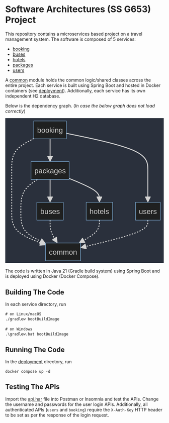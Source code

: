 # Software Architectures (SS G653) Project

This repository contains a microservices based project on a travel management system. The software is composed of 5 
services:
- [booking](./booking)
- [buses](./buses)
- [hotels](./hotels)
- [packages](./packages)
- [users](./users)

A [common](./common) module holds the common logic/shared classes across the entire project. Each service is built 
using Spring Boot and hosted in Docker containers (see [deployment](./deployment)). Additionally, each service has its 
own independent H2 database.

Below is the dependency graph. (_In case the below graph does not load correctly_)

![Module Dependency Graph](./img/modules.png)

The code is written in Java 21 (Gradle build system) using Spring Boot and is deployed using Docker (Docker Compose).

## Building The Code

In each service directory, run

```shell
# on Linux/macOS
./gradlew bootBuildImage

# on Windows
.\gradlew.bat bootBuildImage
```

## Running The Code

In the [deployment](./deployment) directory, run

```shell
docker compose up -d
```

## Testing The APIs

Import the [api.har](./api.har) file into Postman or Insomnia and test the APIs. Change the username and passwords for 
the user login APIs. Additionally, all authenticated APIs (`users` and `booking`) require the `X-Auth-Key` HTTP header 
to be set as per the response of the login request. 